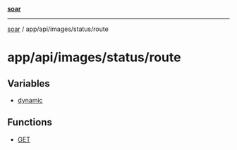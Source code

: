 [**soar**](../../../../../README.md)

***

[soar](../../../../../modules.md) / app/api/images/status/route

# app/api/images/status/route

## Variables

- [dynamic](variables/dynamic.md)

## Functions

- [GET](functions/GET.md)
